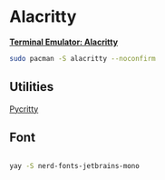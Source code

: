 # Alacritty

**[Terminal Emulator: Alacritty](https://github.com/alacritty/alacritty)**
```sh
sudo pacman -S alacritty --noconfirm
```

## Utilities
[Pycritty](https://pypi.org/project/pycritty/)
## Font 
```sh

yay -S nerd-fonts-jetbrains-mono
```
